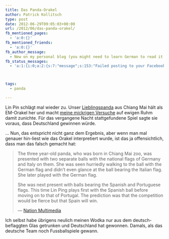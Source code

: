 ```yaml
---
title: Das Panda-Orakel
author: Patrick Kollitsch
type: post
date: 2012-06-29T09:05:03+00:00
url: /2012/06/das-panda-orakel/
fb_mentioned_pages:
  - 'a:0:{}'
fb_mentioned_friends:
  - 'a:0:{}'
fb_author_message:
  - New on my personal blog (you might need to learn German to read it ;)
fb_status_messages:
  - 'a:1:{i:0;a:2:{s:7:"message";s:153:"Failed posting to your Facebook Timeline. Error: {"message":"An unexpected error has occurred. Please retry your request later.","type":"OAuthException"}";s:5:"error";s:1:"1";}}'



tags:
  - panda

---
```

Lin Pin schlägt mal wieder zu. Unser [Lieblingspanda][1] aus Chiang Mai hält als EM-Orakel her und macht [meine mickrigen Versuche][2] auf ewigen Ruhm damit zunichte. Für das vergangene Nacht stattgefundene Spiel sagte sie voraus, dass Deutschland gewinnen würde.

&#8230; Nun, das entspricht nicht ganz dem Ergebnis, aber wenn man mal genauer hin-liest wie das Orakel interpretiert wurde, ist das ja offensichtlich, dass man das falsch gemacht hat:

> The three year-old panda, who was born in Chiang Mai zoo, was presented with two separate balls with the national flags of Germany and Italy on them. She was seen hurriedly walking to the ball with the German flag and didn&#8217;t even glance at the ball bearing the Italian flag. She later played with the German flag.
> 
> She was next present with balls bearing the Spanish and Portuguese flags. This time Lin Ping plays first with the Spanish ball before moving on to that of Portugal. The prediction was that the competition would be fierce but that Spain will win.
> 
> &#8212; [Nation Multimedia][3]

Ich selbst habe übrigens neulich meinen Wodka nur aus dem deutsch-beflaggten Glas getrunken und Deutschland hat gewonnen. Damals, als das deutsche Team noch Fussballspiele gewann.

 [1]: /thema/panda/
 [2]: /weblog/2012/06/das-samui-euro-2012-orakel
 [3]: http://www.nationmultimedia.com/national/Germany-will-go-up-against-Spain-in-Euro-final-Lin-30185013.html